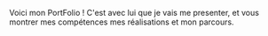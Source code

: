 Voici mon PortFolio !
C'est avec lui que je vais me presenter, et vous montrer mes compétences mes réalisations et mon parcours.
